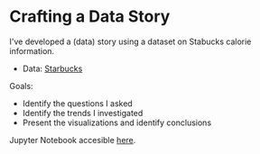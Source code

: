 # Crafting a Data Story #

I've developed a (data) story using a dataset on Stabucks calorie information.

- Data: [Starbucks](https://www.kaggle.com/starbucks/starbucks-menu)

Goals:

- Identify the questions I asked
- Identify the trends I investigated
- Present the visualizations and identify conclusions

Jupyter Notebook accesible [here](DataStorytelling.ipynb).